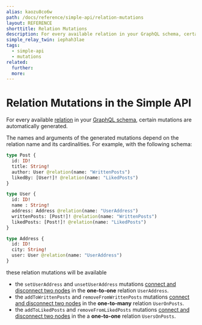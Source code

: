 ```yaml
---
alias: kaozu8co6w
path: /docs/reference/simple-api/relation-mutations
layout: REFERENCE
shorttitle: Relation Mutations
description: For every available relation in your GraphQL schema, certain mutations are automatically generated.
simple_relay_twin: iephah3lae
tags:
  - simple-api
  - mutations
related:
  further:
  more:
---
```


# Relation Mutations in the Simple API

For every available [relation](!alias-goh5uthoc1) in your [GraphQL schema](!alias-ahwoh2fohj), certain mutations are automatically generated.

The names and arguments of the generated mutations depend on the relation name and its cardinalities. For example, with the following schema:

```graphql
type Post {
  id: ID!
  title: String!
  author: User @relation(name: "WrittenPosts")
  likedBy: [User!]! @relation(name: "LikedPosts")
}

type User {
  id: ID!
  name : String!
  address: Address @relation(name: "UserAddress")
  writtenPosts: [Post!]! @relation(name: "WrittenPosts")
  likedPosts: [Post!]! @relation(name: "LikedPosts")
}

type Address {
  id: ID!
  city: String!
  user: User @relation(name: "UserAddress")
}
```

these relation mutations will be available

* the `setUserAddress` and `unsetUserAddress` mutations [connect and disconnect two nodes](!alias-zeich1raej) in the **one-to-one** relation `UserAddress`.
* the `addToWrittenPosts` and `removeFromWrittenPosts` mutations [connect and disconnect two nodes](!alias-ofee7eseiy) in the **one-to-many** relation `UserOnPosts`.
* the `addToLikedPosts` and `removeFromLikedPosts` mutations [connect and disconnect two nodes](!alias-aengu5iavo) in the a **one-to-one** relation `UsersOnPosts`.
